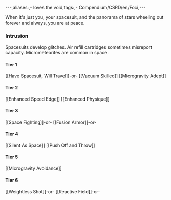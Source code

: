 ---,aliases:,- loves the void,tags:,- Compendium/CSRD/en/Foci,---

When it's just you, your spacesuit, and the panorama of stars wheeling out forever and always, you are at peace.
 ### Intrusion
Spacesuits develop glitches. Air refill cartridges sometimes misreport capacity. Micrometeorites are common in space.

#### Tier 1
[[Have Spacesuit, Will Travel]]-or-
[[Vacuum Skilled]]
[[Microgravity Adept]]
#### Tier 2
[[Enhanced Speed Edge]]
[[Enhanced Physique]]
#### Tier 3
[[Space Fighting]]-or-
[[Fusion Armor]]-or-
#### Tier 4
[[Silent As Space]]
[[Push Off and Throw]]
#### Tier 5
[[Microgravity Avoidance]]
#### Tier 6
[[Weightless Shot]]-or-
[[Reactive Field]]-or-
